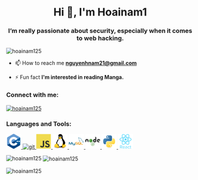 <h1 align="center">Hi 👋, I'm Hoainam1</h1>
<h3 align="center">I’m really passionate about security, especially when it comes to web hacking.</h3>

<p align="left"> <img src="https://komarev.com/ghpvc/?username=hoainam125&label=Profile%20views&color=0e75b6&style=flat" alt="hoainam125" /> </p>

- 📫 How to reach me **nguyenhnam21@gmail.com**

- ⚡ Fun fact **I'm interested in reading Manga.**

<h3 align="left">Connect with me:</h3>
<p align="left">
<a href="https://www.leetcode.com/hoainam125" target="blank"><img align="center" src="https://raw.githubusercontent.com/rahuldkjain/github-profile-readme-generator/master/src/images/icons/Social/leet-code.svg" alt="hoainam125" height="30" width="40" /></a>
</p>

<h3 align="left">Languages and Tools:</h3>
<p align="left"> <a href="https://www.w3schools.com/cpp/" target="_blank" rel="noreferrer"> <img src="https://raw.githubusercontent.com/devicons/devicon/master/icons/cplusplus/cplusplus-original.svg" alt="cplusplus" width="40" height="40"/> </a> <a href="https://git-scm.com/" target="_blank" rel="noreferrer"> <img src="https://www.vectorlogo.zone/logos/git-scm/git-scm-icon.svg" alt="git" width="40" height="40"/> </a> <a href="https://developer.mozilla.org/en-US/docs/Web/JavaScript" target="_blank" rel="noreferrer"> <img src="https://raw.githubusercontent.com/devicons/devicon/master/icons/javascript/javascript-original.svg" alt="javascript" width="40" height="40"/> </a> <a href="https://www.linux.org/" target="_blank" rel="noreferrer"> <img src="https://raw.githubusercontent.com/devicons/devicon/master/icons/linux/linux-original.svg" alt="linux" width="40" height="40"/> </a> <a href="https://www.mysql.com/" target="_blank" rel="noreferrer"> <img src="https://raw.githubusercontent.com/devicons/devicon/master/icons/mysql/mysql-original-wordmark.svg" alt="mysql" width="40" height="40"/> </a> <a href="https://nodejs.org" target="_blank" rel="noreferrer"> <img src="https://raw.githubusercontent.com/devicons/devicon/master/icons/nodejs/nodejs-original-wordmark.svg" alt="nodejs" width="40" height="40"/> </a> <a href="https://www.python.org" target="_blank" rel="noreferrer"> <img src="https://raw.githubusercontent.com/devicons/devicon/master/icons/python/python-original.svg" alt="python" width="40" height="40"/> </a> <a href="https://reactjs.org/" target="_blank" rel="noreferrer"> <img src="https://raw.githubusercontent.com/devicons/devicon/master/icons/react/react-original-wordmark.svg" alt="react" width="40" height="40"/> </a> </p>

<p><img align="left" src="https://github-readme-stats.vercel.app/api/top-langs?username=hoainam125&show_icons=true&locale=en&layout=compact" alt="hoainam125" /></p>

<p>&nbsp;<img align="center" src="https://github-readme-stats.vercel.app/api?username=hoainam125&show_icons=true&locale=en" alt="hoainam125" /></p>

<p><img align="center" src="https://github-readme-streak-stats.herokuapp.com/?user=hoainam125&" alt="hoainam125" /></p>
